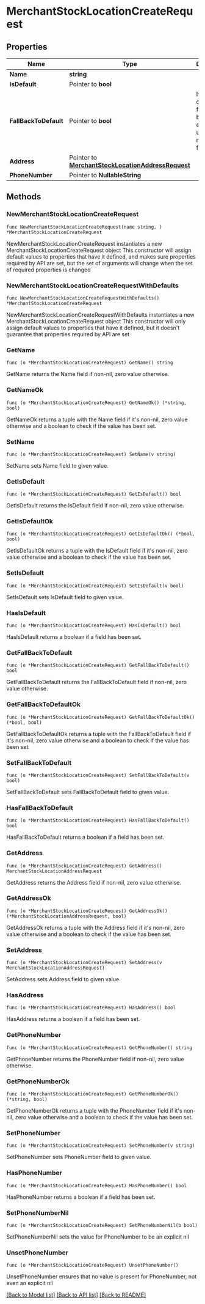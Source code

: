 # MerchantStockLocationCreateRequest

## Properties

Name | Type | Description | Notes
------------ | ------------- | ------------- | -------------
**Name** | **string** |  | 
**IsDefault** | Pointer to **bool** |  | [optional] 
**FallBackToDefault** | Pointer to **bool** | If false: only use fulfillment by channel, else (also) use merchant fulfillment. | [optional] 
**Address** | Pointer to [**MerchantStockLocationAddressRequest**](MerchantStockLocationAddressRequest.md) |  | [optional] 
**PhoneNumber** | Pointer to **NullableString** |  | [optional] 

## Methods

### NewMerchantStockLocationCreateRequest

`func NewMerchantStockLocationCreateRequest(name string, ) *MerchantStockLocationCreateRequest`

NewMerchantStockLocationCreateRequest instantiates a new MerchantStockLocationCreateRequest object
This constructor will assign default values to properties that have it defined,
and makes sure properties required by API are set, but the set of arguments
will change when the set of required properties is changed

### NewMerchantStockLocationCreateRequestWithDefaults

`func NewMerchantStockLocationCreateRequestWithDefaults() *MerchantStockLocationCreateRequest`

NewMerchantStockLocationCreateRequestWithDefaults instantiates a new MerchantStockLocationCreateRequest object
This constructor will only assign default values to properties that have it defined,
but it doesn't guarantee that properties required by API are set

### GetName

`func (o *MerchantStockLocationCreateRequest) GetName() string`

GetName returns the Name field if non-nil, zero value otherwise.

### GetNameOk

`func (o *MerchantStockLocationCreateRequest) GetNameOk() (*string, bool)`

GetNameOk returns a tuple with the Name field if it's non-nil, zero value otherwise
and a boolean to check if the value has been set.

### SetName

`func (o *MerchantStockLocationCreateRequest) SetName(v string)`

SetName sets Name field to given value.


### GetIsDefault

`func (o *MerchantStockLocationCreateRequest) GetIsDefault() bool`

GetIsDefault returns the IsDefault field if non-nil, zero value otherwise.

### GetIsDefaultOk

`func (o *MerchantStockLocationCreateRequest) GetIsDefaultOk() (*bool, bool)`

GetIsDefaultOk returns a tuple with the IsDefault field if it's non-nil, zero value otherwise
and a boolean to check if the value has been set.

### SetIsDefault

`func (o *MerchantStockLocationCreateRequest) SetIsDefault(v bool)`

SetIsDefault sets IsDefault field to given value.

### HasIsDefault

`func (o *MerchantStockLocationCreateRequest) HasIsDefault() bool`

HasIsDefault returns a boolean if a field has been set.

### GetFallBackToDefault

`func (o *MerchantStockLocationCreateRequest) GetFallBackToDefault() bool`

GetFallBackToDefault returns the FallBackToDefault field if non-nil, zero value otherwise.

### GetFallBackToDefaultOk

`func (o *MerchantStockLocationCreateRequest) GetFallBackToDefaultOk() (*bool, bool)`

GetFallBackToDefaultOk returns a tuple with the FallBackToDefault field if it's non-nil, zero value otherwise
and a boolean to check if the value has been set.

### SetFallBackToDefault

`func (o *MerchantStockLocationCreateRequest) SetFallBackToDefault(v bool)`

SetFallBackToDefault sets FallBackToDefault field to given value.

### HasFallBackToDefault

`func (o *MerchantStockLocationCreateRequest) HasFallBackToDefault() bool`

HasFallBackToDefault returns a boolean if a field has been set.

### GetAddress

`func (o *MerchantStockLocationCreateRequest) GetAddress() MerchantStockLocationAddressRequest`

GetAddress returns the Address field if non-nil, zero value otherwise.

### GetAddressOk

`func (o *MerchantStockLocationCreateRequest) GetAddressOk() (*MerchantStockLocationAddressRequest, bool)`

GetAddressOk returns a tuple with the Address field if it's non-nil, zero value otherwise
and a boolean to check if the value has been set.

### SetAddress

`func (o *MerchantStockLocationCreateRequest) SetAddress(v MerchantStockLocationAddressRequest)`

SetAddress sets Address field to given value.

### HasAddress

`func (o *MerchantStockLocationCreateRequest) HasAddress() bool`

HasAddress returns a boolean if a field has been set.

### GetPhoneNumber

`func (o *MerchantStockLocationCreateRequest) GetPhoneNumber() string`

GetPhoneNumber returns the PhoneNumber field if non-nil, zero value otherwise.

### GetPhoneNumberOk

`func (o *MerchantStockLocationCreateRequest) GetPhoneNumberOk() (*string, bool)`

GetPhoneNumberOk returns a tuple with the PhoneNumber field if it's non-nil, zero value otherwise
and a boolean to check if the value has been set.

### SetPhoneNumber

`func (o *MerchantStockLocationCreateRequest) SetPhoneNumber(v string)`

SetPhoneNumber sets PhoneNumber field to given value.

### HasPhoneNumber

`func (o *MerchantStockLocationCreateRequest) HasPhoneNumber() bool`

HasPhoneNumber returns a boolean if a field has been set.

### SetPhoneNumberNil

`func (o *MerchantStockLocationCreateRequest) SetPhoneNumberNil(b bool)`

 SetPhoneNumberNil sets the value for PhoneNumber to be an explicit nil

### UnsetPhoneNumber
`func (o *MerchantStockLocationCreateRequest) UnsetPhoneNumber()`

UnsetPhoneNumber ensures that no value is present for PhoneNumber, not even an explicit nil

[[Back to Model list]](../README.md#documentation-for-models) [[Back to API list]](../README.md#documentation-for-api-endpoints) [[Back to README]](../README.md)



